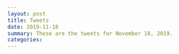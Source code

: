 ```yaml
---
layout: post
title: Tweets
date: 2019-11-18
summary: These are the tweets for November 18, 2019.
categories:
---
```


